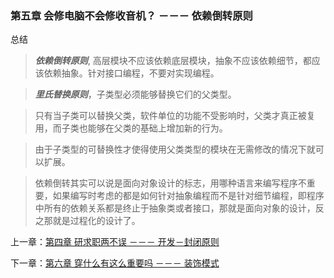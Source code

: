 ### 第五章 会修电脑不会修收音机？ －－－ 依赖倒转原则

 总结
 > ***依赖倒转原则***, 高层模块不应该依赖底层模块，抽象不应该依赖细节，都应该依赖抽象。针对接口编程，不要对实现编程。

> ***里氏替换原则***，子类型必须能够替换它们的父类型。

> 只有当子类可以替换父类，软件单位的功能不受影响时，父类才真正被复用，而子类也能够在父类的基础上增加新的行为。

> 由于子类型的可替换性才使得使用父类类型的模块在无需修改的情况下就可以扩展。

> 依赖倒转其实可以说是面向对象设计的标志，用哪种语言来编写程序不重要，如果编写时考虑的都是如何针对抽象编程而不是针对细节编程，即程序中所有的依赖关系都是终止于抽象类或者接口，那就是面向对象的设计，反之那就是过程化的设计了。

上一章：[第四章 研求职两不误 －－－ 开发－封闭原则](https://github.com/flyingalex/design-patterns-by-php/blob/master/files/chapter4.md)

下一章：[第六章 穿什么有这么重要吗 －－－ 装饰模式](https://github.com/flyingalex/design-patterns-by-php/blob/master/files/chapter6.md)